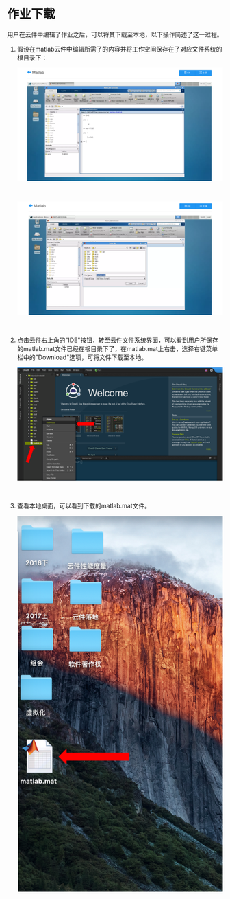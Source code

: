 # 作业下载

用户在云件中编辑了作业之后，可以将其下载至本地，以下操作简述了这一过程。

1. 假设在matlab云件中编辑所需了的内容并将工作空间保存在了对应文件系统的根目录下：

   ![](./imgs/edit.png)

   ​

   ![](./imgs/save.png)

   ​

2. 点击云件右上角的"IDE"按钮，转至云件文件系统界面，可以看到用户所保存的matlab.mat文件已经在根目录下了，在matlab.mat上右击，选择右键菜单栏中的"Download"选项，可将文件下载至本地。

   ![](./imgs/download.png)

   ​

3. 查看本地桌面，可以看到下载的matlab.mat文件。

   ![](./imgs/downloaded.png)

   ​